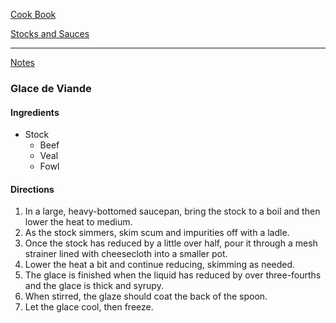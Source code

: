 [Cook Book](https://github.com/vmsmith/CookBook/blob/master/README.md)   

[Stocks and Sauces]()   

-----   

[Notes](https://github.com/vmsmith/CookBook/blob/master/notes.md)   

### Glace de Viande   

#### Ingredients   
* Stock  
  * Beef  
  * Veal  
  * Fowl   

#### Directions   
1. In a large, heavy-bottomed saucepan, bring the stock to a boil and then lower the heat to medium.  
2. As the stock simmers, skim scum and impurities off with a ladle.  
3. Once the stock has reduced by a little over half, pour it through a mesh strainer lined with cheesecloth into ​a smaller pot.   
4. Lower the heat a bit and continue reducing, skimming as needed.   
5. The glace is finished when the liquid has reduced by over three-fourths and the glace is thick and syrupy.   
6. When stirred, the glaze should coat the back of the spoon.  
7. Let the glace cool, then freeze.   
